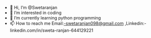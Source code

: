 - 👋 Hi, I’m @Swetaranjan
- 👀 I’m interested in coding
- 🌱 I’m currently learning python programming
-  📫 How to reach me Email:-swetaranjan098@gmail.com ,Linkedin:-linkedin.com/in/sweta-ranjan-644129221 

